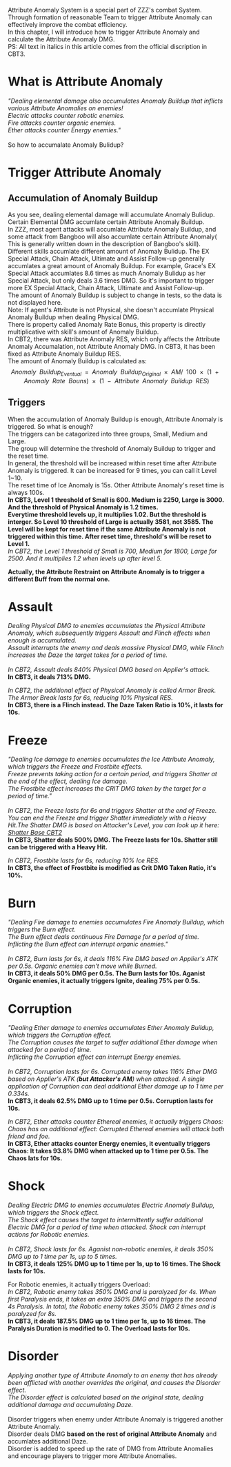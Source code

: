 Attribute Anomaly System is a special part of ZZZ's combat System. Through formation of reasonable Team to trigger Attribute Anomaly can effectively improve the combat efficiency.<br>
In this chapter, I will introduce how to trigger Attribute Anomaly and calculate the Attribute Anomaly DMG.<br>
PS: All text in italics in this article comes from the official discription in CBT3.

# What is Attribute Anomaly

*"Dealing elemental damage also accumulates Anomaly Buildup that inflicts various Attribute Anomalies on enemies!*<br>
*Electric attacks counter robotic enemies.*<br>
*Fire attacks counter organic enemies.*<br>
*Ether attacks counter Energy enemies."*<br><br>
So how to accumalate Anomaly Bulidup?<br>

# Trigger Attribute Anomaly

## Accumulation of Anomaly Buildup
As you see, dealing elemental damage will accumulate Anomaly Bulidup. Certain Elemental DMG accumlate certain Attribute Anomaly Buildup.<br>
In ZZZ, most agent attacks will accumlate Attribute Anomaly Buildup, and some attack from Bangboo will also accumlate certain Attribute Anomaly( This is generally written down in the description of Bangboo's skill).<br>
Different skills accumlate different amount of Anomaly Bulidup. The EX Special Attack, Chain Attack, Ultimate and Assist Follow-up generally accumlates a great amount of Anomaly Buildup. For example, Grace's EX Special Attack accumlates 8.6 times as much Anomaly Bulidup as her Special Attack, but only deals 3.6 times DMG. So it's important to trigger more EX Special Attack, Chain Attack, Ultimate and Assist Follow-up.<br>
The amount of Anomaly Buildup is subject to change in tests, so the data is not displayed here.<br>
Note: If agent's Attribute is not Physical, she doesn't accumlate Physical Anomaly Buildup when dealing Physical DMG.<br>
There is property called Anomaly Rate Bonus, this property is directly multiplicative with skill's amount of Anomaly Buildup.<br>
In CBT2, there was Attribute Anomaly RES, which only affects the Attribute Anomaly Accumalation, not Attribute Anomaly DMG. In CBT3, it has been fixed as Attribute Anomaly Buildup RES.<br>
The amount of Anomaly Buildup is calculated as:<br>
$$Anomaly\enspace Buildup_{Eventual}\enspace =\enspace Anomaly\enspace Buildup_{Original}\enspace ×\enspace AM/\enspace 100\enspace ×\enspace (1\enspace +\enspace Anomaly\enspace Rate\enspace Bouns)\enspace ×\enspace (1\enspace -\enspace Attribute\enspace Anomaly\enspace Buildup\enspace RES)$$

## Triggers
When the accumulation of Anomaly Buildup is enough, Attribute Anomaly is triggered. So what is enough?<br>
The triggers can be catagorized into three groups, Small, Medium and Large.<br>
The group will determine the threshold of Anomaly Buildup to trigger and the reset time.<br>
In general, the threshold will be increased within reset time after Attribute Anomaly is triggered. It can be increased for 9 times, you can call it Level 1~10.<br>
The reset time of Ice Anomaly is 15s. Other Attribute Anomaly's reset time is always 100s.<br>
**In CBT3, Level 1 threshold of Small is 600. Medium is 2250, Large is 3000. And the threshold of Physical Anomaly is 1.2 times.**<br>
**Everytime threshold levels up, it multiplies 1.02. But the threshold is interger. So Level 10 threshold of Large is actually 3581, not 3585. The Level will be kept for reset time if the same Attribute Anomaly is not triggered within this time. After reset time, threshold's will be reset to Level 1.**<br>
*In CBT2, the Level 1 threshold of Small is 700, Medium for 1800, Large for 2500. And it multiplies 1.2 when levels up after level 5.*<br>
<!-- In last test, it's 600, 1500, 3000. It multiplies 1.05 when levels up. -->
**Actually, the Attribute Restraint on Attribute Anomaly is to trigger a different Buff from the normal one.**<br>

# Assault
*Dealing Physical DMG to enemies accumulates the Physical Attribute Anomaly, which subsequently triggers Assault and Flinch effects when enough is accumulated.*<br> 
*Assault interrupts the enemy and deals massive Physical DMG, while Flinch increases the Daze the target takes for a period of time.*<br><br>
*In CBT2, Assault deals 840% Physical DMG based on Applier's attack.*<br>
**In CBT3, it deals 713% DMG.**<br>
<!-- In last test, it deals 713% DMG. -->
*In CBT2, the additional effect of Physical Anomaly is called Armor Break. The Armor Break lasts for 6s, reducing 10% Physical RES.*<br>
**In CBT3, there is a Flinch instead. The Daze Taken Ratio is 10%, it lasts for 10s.**
<!-- Actually, there is a Flinch applied a little before Assault deals DMG in last test instead of Armor Break. I don't know what hoyoverse calls it, there is no information in TextMap_ENTemplateTb. Enemies affected by Flinch will get a Daze Taken Ratio. It seems that Hoyoverse haven't completed it yet. -->

# Freeze
*"Dealing Ice damage to enemies accumulates the Ice Attribute Anomaly, which triggers the Freeze and Frostbite effects.*<br> 
*Freeze prevents taking action for a certain period, and triggers Shatter at the end of the effect, dealing Ice damage.*<br>
*The Frostbite effect increases the CRIT DMG taken by the target for a period of time."*<br><br>
*In CBT2, the Freeze lasts for 6s and triggers Shatter at the end of Freeze. You can end the Freeze and trigger Shatter immediately with a Heavy Hit.The Shatter DMG is based on Attacker's Level, you can look up it here: [Shatter Base CBT2](https://github.com/mc-ctrl/Hoyoverse-Theorycrafting-Library/blob/main/Zenless_Zone_Zero/Shatter%20Base.md)*<br>
**In CBT3, Shatter deals 500% DMG. The Freeze lasts for 10s. Shatter still can be triggered with a Heavy Hit.**
<!-- In last tast, it deals 713% DMG. -->
*In CBT2, Frostbite lasts for 6s, reducing 10% Ice RES.*<br> 
**In CBT3, the effect of Frostbite is modified as Crit DMG Taken Ratio, it's 10%.**
<!-- Actually, the effect of Frostbite is modified as Crit DMG Taken Ratio in last test, but there is no information in TextMap_ENTemplateTb.-->

# Burn
*"Dealing Fire damage to enemies accumulates Fire Anomaly Buildup, which triggers the Burn effect.*<br>
*The Burn effect deals continuous Fire Damage for a period of time. Inflicting the Burn effect can interrupt organic enemies."*<br><br>
*In CBT2, Burn lasts for 6s, it deals 116% Fire DMG based on Applier's ATK per 0.5s. Organic enemies can't move while Burned.*<br>
**In CBT3, it deals 50% DMG per 0.5s. The Burn lasts for 10s. Aganist Organic enemies, it actually triggers Ignite, dealing 75% per 0.5s.**
<!-- In last test, it deals 50% DMG per 0.5s. For Organic enemies, it actually triggers Ignite, dealing 75% DMG per 0.5s. -->

# Corruption
*"Dealing Ether damage to enemies accumulates Ether Anomaly Buildup, which triggers the Corruption effect.*<br>
*The Corruption causes the target to suffer additional Ether damage when attacked for a period of time.*<br>
*Inflicting the Corruption effect can interrupt Energy enemies.*<br><br>
*In CBT2, Corruption lasts for 6s. Corrupted enemy takes 116% Ether DMG based on Applier's ATK (**but Attacker's AM**) when attacked. A single application of Corruption can deal additional Ether damage up to 1 time per 0.334s.*<br>
**In CBT3, it deals 62.5% DMG up to 1 time per 0.5s. Corruption lasts for 10s.**
<!-- In last test, it takes 62.5% DMG and damage CD is 0.5s. -->
*In CBT2, Ether attacks counter Ethereal enemies, it actually triggers Chaos: Chaos has an additional effect: Corrupted Ethereal enemies will attack both friend and foe.*<br>
**In CBT3, Ether attacks counter Energy enemies, it eventually triggers Chaos: It takes 93.8% DMG when attacked up to 1 time per 0.5s. The Chaos lats for 10s.**
<!-- In last test, Ether counters Energy enemies instead of Ethereal enemies. For Energy enemies, it actually triggers Chaos:<br>
Energy enemy is unable to move while Chaos. Enemy under Chaos takes 93.8% DMG when attacked. Damage CD is 0.5s.
Note: Chaos is not Disorder. -->

# Shock
*Dealing Electric DMG to enemies accumulates Electric Anomaly Buildup, which triggers the Shock effect.*<br>
*The Shock effect causes the target to intermittently suffer additional Electric DMG for a period of time when attacked.*
*Shock can interrupt actions for Robotic enemies.*<br><br>
*In CBT2, Shock lasts for 6s. Aganist non-robotic enemies, it deals 350% DMG up to 1 time per 1s, up to 5 times.*<br>
**In CBT3, it deals 125% DMG up to 1 time per 1s, up to 16 times. The Shock lasts for 10s.**<br>
<!-- In last test, it deals 250% DMG up to 1 time per 2s, up to 8 times.-->
For Robotic enemies, it actually triggers Overload:<br>
*In CBT2, Robotic enemy takes 350% DMG and is paralyzed for 4s. When first Paralysis ends, it takes an extra 350% DMG and triggers the second 4s Paralysis. In total, the Robotic enemy takes 350% DMG 2 times and is paralyzed for 8s.*<br>
**In CBT3, it deals 187.5% DMG up to 1 time per 1s, up to 16 times. The Paralysis Duration is modified to 0. The Overload lasts for 10s.**
<!-- In last test, it deals 375% DMG.-->

# Disorder
*Applying another type of Attribute Anomaly to an enemy that has already been afflicted with another overrides the original, and causes the Disorder effect.*<br> 
*The Disorder effect is calculated based on the original state, dealing additional damage and accumulating Daze.*<br><br>
Disorder triggers when enemy under Attribute Anomaly is triggered another Attribute Anomaly.<br>
Disorder deals DMG **based on the rest of original Attribute Anomaly** and accumlates additional Daze.<br>
Disorder is added to speed up the rate of DMG from Attribute Anomalies and encourage players to trigger more Attribute Anomalies.
